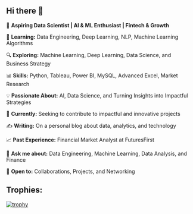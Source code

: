 ## Hi there 👋

🚀 **Aspiring Data Scientist | AI & ML Enthusiast | Fintech & Growth**  

🌱 **Learning:** Data Engineering, Deep Learning, NLP, Machine Learning Algorithms  

🔍 **Exploring:** Machine Learning, Deep Learning, Data Science, and Business Strategy  

📊 **Skills:** Python, Tableau, Power BI, MySQL, Advanced Excel, Market Research  

💡 **Passionate About:** AI, Data Science, and Turning Insights into Impactful Strategies  

🎯 **Currently:** Seeking to contribute to impactful and innovative projects  

✍️ **Writing:** On a personal blog about data, analytics, and technology  

📈 **Past Experience:** Financial Market Analyst at FuturesFirst  

💬 **Ask me about:** Data Engineering, Machine Learning, Data Analysis, and Finance  

🤝 **Open to:** Collaborations, Projects, and Networking


## Trophies:

[![trophy](https://github-profile-trophy.vercel.app/?username=priya160702&title=-Joined2020)](https://github.com/priya160702/github-profile-trophy)



